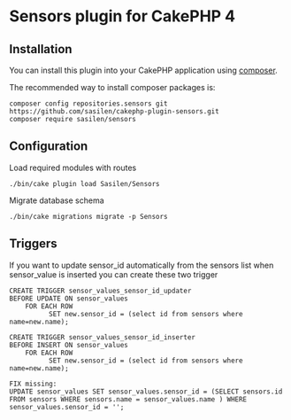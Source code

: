 # Sensors plugin for CakePHP 4

## Installation

You can install this plugin into your CakePHP application using [composer](http://getcomposer.org).

The recommended way to install composer packages is:

```
composer config repositories.sensors git https://github.com/sasilen/cakephp-plugin-sensors.git
composer require sasilen/sensors
```
## Configuration

Load required modules with routes
```
./bin/cake plugin load Sasilen/Sensors
```
Migrate database schema
```
./bin/cake migrations migrate -p Sensors
```

## Triggers
If you want to update sensor_id automatically from the sensors list when sensor_value is inserted you can create these two trigger
```
CREATE TRIGGER sensor_values_sensor_id_updater
BEFORE UPDATE ON sensor_values
    FOR EACH ROW
          SET new.sensor_id = (select id from sensors where name=new.name);

CREATE TRIGGER sensor_values_sensor_id_inserter
BEFORE INSERT ON sensor_values
    FOR EACH ROW
          SET new.sensor_id = (select id from sensors where name=new.name);

FIX missing:
UPDATE sensor_values SET sensor_values.sensor_id = (SELECT sensors.id FROM sensors WHERE sensors.name = sensor_values.name ) WHERE sensor_values.sensor_id = '';
```
